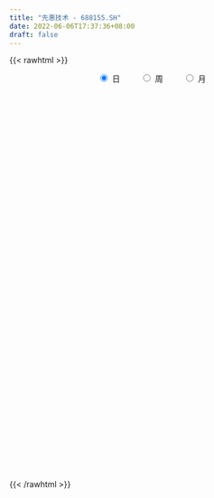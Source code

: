 ```yaml
---
title: "先惠技术 - 688155.SH"
date: 2022-06-06T17:37:36+08:00
draft: false
---
```

{{< rawhtml >}}
    <div style="text-align: center">
        <label style="padding: 1rem;"><input style="margin-right: .5rem" type="radio" name="period" value="D" checked onclick="period_change(this)">日</label>
        <label style="padding: 1rem;"><input style="margin-right: .5rem" type="radio" name="period" value="W" onclick="period_change(this)">周</label>
        <label style="padding: 1rem;"><input style="margin-right: .5rem" type="radio" name="period" value="M" onclick="period_change(this)">月</label>
    </div>
    <div id="chart" style="height: 700px;"></div> 
    <script type="text/javascript">
        const D_v = [124206.69,80470.45,47989.0,33431.68,29339.21,31344.39,31198.3,23331.04,20474.09,21447.74,14818.42,21838.82,15804.06,25136.67,16744.96,14739.3,13012.27,12464.93,10681.92,10879.18,9534.05,12969.58,9588.92,13209.61,12218.04,10835.03,6737.52,72419.95,54273.79,25801.16,23748.02,21853.81,36694.26,38160.74,15353.39,15699.0,7691.98,12760.1,17895.94,15075.28,20309.35,16086.75,20210.23,26529.4,21009.09,29230.0,27811.55,30958.01,27807.19,20720.53,19434.28,24914.01,12880.0,17404.65,13927.17,11067.5,20579.91,11167.14,16702.9,25707.51,11964.03,10477.43,10845.42,13886.72,14020.34,8041.68,13333.7,10389.93,7712.14,10924.56,7636.43,6589.7,7325.14,6337.02,5592.85,10237.66,16707.06,9611.57,6660.68,8879.21,5491.46,4825.78,9155.24,12884.97,8279.24,6339.37,7355.18,6409.91,11453.84,6445.24,8407.7,6456.06,8027.12,9552.81,9298.86,6912.11,9548.4,18255.29,14350.58,8749.78,9623.94,9401.9,7475.98,6436.6,8502.28,16022.11,11161.62,7853.14,20428.11,19859.7,10092.18,17937.51,35203.03,26256.8,16946.37,18508.34,12938.38,13380.64,10996.77,13228.29,10614.85,7957.47,6365.3,8234.85,6301.96,13811.87,20481.52,10388.23,9065.04,9727.04,18466.6,12675.97,11283.55,10130.84,9381.62,9634.31,6536.84,10054.76,12178.4,8698.72,7579.93,5975.23,4861.96,3663.88,4342.04,5623.03,6814.23,4067.61,7773.82,6628.94,6954.76,4461.62,6862.22,4674.03,6214.99,3812.98,3153.48,3577.92,4005.46,3022.15,6609.51,7179.42,3062.48,4440.7,4305.0,4040.87,4906.55,5048.8,2480.54,1926.87,1907.46,4823.86,4284.05,3725.88,2298.06,6901.63,4454.33,8037.8,4453.78,5995.57,3706.44,2520.52,3616.34,3611.1,5246.04,6570.18,2926.33,7760.5,5717.85,3847.27,2126.21,2054.18,7288.58,11363.85,9695.4,4506.9,4709.08,6056.62,5659.13,4665.78,5665.77,3987.68,12136.14,17296.66,11237.65,5094.23,11680.13,13276.72,7946.95,8434.41,6385.39,9511.45,11996.89,8845.3,11085.63,10118.0,9126.89,7612.66,15240.32,10911.18,8642.14,10985.53,19398.03,17449.42,11855.67,10349.42,10353.76,12086.38,10667.17,9169.47,9310.74,12101.41,11218.18,13917.71,7261.51,15051.21,10962.0,9282.21,12333.27,7687.27,12157.96,21697.64,16097.85,14000.02,11284.44,14969.41,19761.05,15301.92,9600.64,10856.51,6734.98,7021.44,8783.81,8020.11,6934.6,8511.24,19060.02,12482.91,14760.95,9040.46,8669.39,10052.11,5406.24,6105.29,13251.0,7401.05,10260.83,8947.56,16529.18,14530.81,14837.64,8851.35,5008.37,4601.19,3952.34,6551.78,12236.39,7263.65,4580.1,5098.33,6640.93,4964.99,3256.96,4997.63,6519.77,5936.08,6695.33,6178.85,4913.51,12327.38,7165.45,7382.86,5710.69,5489.45,6784.37,28933.02,22761.37,8718.14,9159.47,8587.05,8398.81,6266.93,7798.78,13011.77,8149.07,11396.23,8984.01,13846.96,7672.49,11774.39,12884.1,15289.08,7310.7,7323.79,7064.55,7279.95,21316.55,17331.89,7588.46,12874.97,11661.29,16073.98,7173.55,6386.0,11985.83,8266.0,7594.82,6036.68,7504.27,7997.82,6063.03,5211.32,3954.62,3735.21,6950.77,6619.27,6927.17,5846.05,4745.87,3446.67,7338.48,9943.84,5213.11,4575.64,5530.23,3547.07,3824.59,4207.77,7740.17,6019.18,7626.16,9170.28,5904.02,3341.55,7313.99,7398.15,5856.41,6488.33,5331.63,8983.27,5025.14,4089.9,12777.42,10303.7,8628.89,9044.52,7351.6,4891.03,4886.53,7058.81,3928.0,7501.92,6376.48,4875.95,7149.25,10032.22,5505.84,6691.96,3539.25,3481.48,4619.25,3801.74,4314.47,5203.73,2230.36,3256.59,3772.19,5264.33,2279.85,4989.57,2166.13,3634.9,2132.58,2952.37,9995.96,13507.18,5518.67,4509.02,5497.83,5511.72,3365.96,4523.31,4271.46,4746.59,4850.84,3377.54,5857.47,4209.42,2827.5,1576.27,3514.11,4249.1,7661.62,5076.97,7298.26,3957.31,3803.24,4430.8,3015.73,2283.0,2842.23,3666.3,3003.83,1805.89,1822.58,2154.84,3918.18,4157.97,5596.08,10543.39,7853.48,4166.28,2862.33,4518.57,2883.81,3764.58,3587.04,5227.88,5906.51]
const D_histogram = [0.0,-0.8487749288,-1.4332592755,-1.7869144272,-1.8654265326,-1.9041539254,-2.0117686573,-2.0917072885,-1.9264465498,-1.881720794,-1.654690974,-1.3304608743,-1.0033059986,-0.6693977159,-0.4480667685,-0.15471602,0.0238839459,0.0937018072,0.1801701725,0.1291797253,0.0505708784,-0.16132031,-0.2755199343,-0.094682997,0.0646165908,0.2580785074,0.4162741854,1.2380983754,1.4727038441,1.532280759,1.4008710025,1.335968867,1.3616111784,0.9213579651,0.4819325505,0.2289743645,0.074358177,0.1437553541,0.3751212715,0.5667489923,0.7980754239,0.9197233646,1.0503075765,1.2761709453,1.4780815843,1.547002988,1.7424104657,1.8120672606,2.1633522918,2.2523577948,2.2782149112,1.9611917201,1.5454295138,1.5436248508,1.482597867,1.4232002497,1.6346425657,1.7253399605,1.5089462251,0.799738926,0.1852286044,-0.3260106571,-0.69328626,-0.8256886293,-0.681438959,-0.6244302974,-0.2605453882,-0.0712424491,-0.0764301469,-0.4060148315,-0.6769390233,-0.8589747115,-0.934867644,-1.0549094931,-0.9546096442,-1.1723914362,-1.4095261139,-1.5474207228,-1.7144662934,-1.7524634309,-1.7520908437,-1.8092106883,-1.9482164624,-2.1012923934,-1.9255415538,-1.7725129154,-1.4966711742,-1.2397789158,-0.8082082547,-0.6689255849,-0.624170034,-0.5247140054,-0.4128594428,-0.5381107461,-0.5106218156,-0.2791854419,0.2600382726,0.8356821238,1.011508418,0.9150034499,0.5186774304,0.1633452158,-0.0784768176,-0.3033058402,-0.4877759995,-0.4038717381,-0.1756551361,0.0516784276,0.7112326502,1.4434015768,1.763321516,1.6879139299,2.4854667795,3.0283756118,3.5652163338,3.098339031,2.6266694368,2.4636581928,2.4447076819,2.595074221,2.2589420346,1.6399265403,0.9067788983,0.5647635099,0.2190625605,-0.3238383204,0.1122706617,0.1248239403,-0.1775432776,-0.437679492,-0.9458058184,-1.3974183429,-1.4963794672,-1.2227557016,-1.1611199615,-1.2010299972,-1.0144924601,-0.8523943269,-0.9393598945,-0.9555629546,-0.5663690394,-0.286806857,-0.2284454721,-0.4018882711,-0.336641789,-0.1882602072,-0.4597130726,-0.6076134458,-0.8048670785,-1.1631929522,-1.4682998589,-1.4635242023,-1.5543579155,-1.5117421549,-1.6235875112,-1.5259303637,-1.4128361688,-1.2429969991,-1.1923565436,-1.119999895,-0.7742580611,-0.645580337,-0.3614761457,-0.2416355253,-0.0083981659,0.0979971242,0.3832946187,0.4904792225,0.5801213305,0.6048834928,0.5582236646,0.584757922,0.6991174277,0.7728673772,0.8404253171,1.0971181618,1.284092591,1.1944697126,0.9557929239,0.7042248485,0.3483074557,-0.0206886145,-0.0268562813,-0.1945133533,-0.4790455486,-0.5712982519,-0.6779327883,-0.8968510329,-0.7016520105,-0.4348533917,-0.2689131794,-0.1359844166,0.300808675,0.7787542239,1.2052477475,1.2201996056,1.0770248532,0.8761661727,0.6425792946,0.4669061817,0.2476088202,0.1746352469,0.5126993914,0.8820961803,0.6115801598,0.5507376794,0.7993854847,1.2762989165,1.5639650307,1.7175609501,1.6819840588,1.4811963675,1.9153578513,2.2155705057,2.409762899,2.3495239309,2.283968377,2.4883655256,2.2731330293,2.0058414151,1.9285113013,1.2238751907,1.4601703764,1.552559344,1.5431780198,1.4905961535,0.6074698716,-0.1610017769,-1.0530839694,-1.3678486124,-1.5832177877,-2.1234406097,-2.6854211238,-2.8840338711,-3.0619098368,-2.8339609092,-2.4337202863,-1.8828508267,-2.2615408352,-1.8653418243,-1.256522312,0.807532098,1.45025047,1.4886607316,1.3413688231,0.8672808993,0.6873191,-0.5104056928,-1.2297413058,-1.5423498878,-1.3797395961,-1.2450155878,-0.6150718976,-0.3687822711,0.02191591,-0.0675126816,0.2936331035,-0.0032998182,-0.9989880385,-1.759776863,-2.1858528586,-2.6626373927,-2.623219457,-2.2991011542,-2.576015373,-2.6080951781,-2.7133022894,-2.4129411803,-1.7014213334,-0.6169211609,-0.3994226827,-0.2297612602,0.0215237707,-0.0817315679,0.001720792,-0.178704929,-0.4425448397,-0.694687974,-0.4479807527,-0.0919685456,-0.2551527856,-0.3900079832,-0.2821687895,0.1693349625,0.6424314947,1.1557658907,1.6284004704,1.9060004169,1.7820839571,1.0049731562,0.9283982674,0.6380346608,0.5031318653,0.2814173444,0.5114972216,-0.7785593683,-1.8568955423,-2.5375525324,-2.6020170692,-2.3641280423,-1.9642335216,-1.560331775,-1.1038885384,-0.5899761193,-0.0107554023,0.3978179319,0.4620424687,0.9505744103,1.1980071549,1.597072402,2.0857635526,2.6359965002,2.5709192253,2.4725554476,2.4153905831,2.191363274,2.2906957201,2.4093297974,2.1103457209,2.1635469337,1.4961185848,0.5719645469,0.1862584037,-0.3367510922,-0.1671393973,-0.2164749436,-0.5741849603,-0.9468498806,-1.3563340726,-1.6258543427,-1.8421440734,-1.9380572659,-1.6925286152,-1.4506879951,-1.4936698359,-1.6705865475,-1.1882950962,-0.7174501714,-0.5244394983,-0.3121905919,-0.0625605348,-0.187902818,-0.2521775645,-0.3737877656,-0.092062189,0.1311556103,0.3790918057,0.4971953734,0.7799540978,0.8972353596,0.6301040708,0.6719425009,0.5993021761,0.6015787008,0.8726830199,1.0561282191,0.9320141573,0.3942335712,0.071829454,-0.4900459015,-0.8383176364,-0.8308752671,-0.3303022325,-0.061779214,0.2828509164,0.8351622134,0.9226393195,0.9584149665,0.7126654712,0.280021751,-0.2311293835,-0.0443020187,-0.2159216969,-0.1457858481,-0.139341324,0.2732479362,0.2263659747,-0.2112229196,-0.5135380569,-0.6955407852,-1.0137315112,-1.2444910832,-1.1642864874,-1.1013246793,-1.2637499105,-1.4335185163,-1.1458084476,-0.5851066698,-0.36062897,0.183338235,0.4531744543,0.7089584146,0.609058362,0.2722022736,-0.5222433809,-1.4094129949,-1.6055393604,-1.8874700812,-2.0668921321,-2.1488019698,-2.2586808403,-2.1530966661,-2.2583455451,-2.0874919052,-1.8077697732,-1.433339958,-0.828286628,-0.3108150037,0.135554623,0.3975023571,0.4628499301,0.1688336548,-0.452821407,-0.9539289554,-0.9189909909,-0.8330719806,-0.5397530333,-0.0929334595,0.1358775801,0.3414615462,0.6664361952,1.1319272764,1.5474668971,1.7366326607,1.7840770433,1.7935757219,1.6904655938,1.76083386,1.917554843,2.0417854776,1.6150099906,1.219582977,1.0889447237,1.0239763146,0.9935822742,1.0122672813,1.1273505005,1.4238017967,1.7870657188]
const D_fast = [0.0,-1.060968661,-2.0037678266,-2.8041515851,-3.3490203236,-3.8637861978,-4.474343094,-5.0772085473,-5.3935594461,-5.8192638887,-6.0059068123,-6.0142919312,-5.9379635551,-5.7714047013,-5.6620904461,-5.4074187026,-5.2228477503,-5.1296044372,-4.9980935288,-5.0167890446,-5.082755172,-5.3349764378,-5.5180560457,-5.3608898576,-5.1854361222,-4.9274545787,-4.6651903544,-3.5338415705,-2.9310601408,-2.4884130361,-2.269605042,-2.0005149607,-1.6344698547,-1.8443835767,-2.1633258538,-2.3590404486,-2.4950670918,-2.3897310762,-2.0645848409,-1.7312698721,-1.3004245845,-0.9488458027,-0.5556846967,-0.0107785915,0.5606524436,1.0163245942,1.6473346884,2.1700082984,3.0621314026,3.7142263543,4.3096371985,4.4829119374,4.4535071096,4.8376086592,5.1472311421,5.4436335873,6.0637365447,6.5857689296,6.7466117506,6.2373391829,5.6691360124,5.0763940867,4.5357969188,4.1969723922,4.1708623227,4.0717634099,4.3705119721,4.542004299,4.5177090644,4.086620672,3.6464617244,3.2496823583,2.9400725147,2.5563032924,2.4179507302,1.9070710792,1.317554873,0.7928050833,0.1971429395,-0.2789700557,-0.7166201796,-1.2260426962,-1.8521025859,-2.5305016153,-2.8361361641,-3.1262357546,-3.2245618069,-3.2776142775,-3.04809568,-3.0760444064,-3.1873313641,-3.2190538368,-3.2104141349,-3.4701931247,-3.5703596481,-3.4087196348,-2.8044863522,-2.0199219701,-1.5912185714,-1.458972677,-1.7256293389,-2.0401252496,-2.3015664873,-2.6022219701,-2.9086361292,-2.9256998023,-2.7413969843,-2.5011438137,-1.6637814286,-0.5707621078,0.1899882103,0.5365591068,1.9554786512,3.2554813865,4.6836261919,4.9913336469,5.1763314119,5.629234716,6.2214611256,7.02059622,7.2491995422,7.040165683,6.5337127656,6.3328882547,6.0419529455,5.4180924844,5.882269132,5.9260283956,5.5792753584,5.209719271,4.46514149,3.6641743797,3.1911183886,3.1590532288,2.9304089785,2.5902414436,2.5231558656,2.4721554171,2.1503498758,1.8952560771,2.1428577325,2.3507182005,2.3519682174,2.0780533507,2.0591393855,2.1604559156,1.774074782,1.4742710473,1.0758006449,0.4266765332,-0.2455053382,-0.6066107322,-1.0860339243,-1.4213537024,-1.9390959365,-2.2229213799,-2.4630362272,-2.6039463073,-2.8513949877,-3.0590383128,-2.9068609942,-2.9395783544,-2.7458431995,-2.6864114604,-2.4552736425,-2.3243790713,-1.9432579222,-1.7134535127,-1.4787810721,-1.3027980367,-1.2099019486,-1.0371782107,-0.7480393481,-0.4810725544,-0.2034082852,0.3275640999,0.8355616769,1.0445562266,1.044827669,0.9693158056,0.7004752768,0.326307053,0.3134253158,0.0971399056,-0.3071536769,-0.5422309432,-0.8183486766,-1.2614796795,-1.2416936597,-1.0836083889,-0.9848964714,-0.8859638127,-0.3739685523,0.2986655525,1.026471013,1.3464727725,1.4725542334,1.4907370961,1.4177950416,1.3588484741,1.2014533176,1.1721385561,1.6383775485,2.2282983825,2.1106774019,2.1875193413,2.6360135178,3.4320016787,4.1106590506,4.6936452075,5.0785643309,5.2480757316,6.1610766781,7.015181959,7.811815077,8.3389570916,8.8443936319,9.670882162,10.0239329231,10.2581016626,10.6628993741,10.2642320612,10.865569841,11.3460986446,11.7225118253,12.0425789974,11.3113201835,10.5025980907,9.3472449059,8.6905181098,8.0793444876,7.0082615131,5.7749257181,4.8553045031,3.9119510781,3.4314097785,3.2232203297,3.3033770826,2.3593018653,2.2891654202,2.5838543545,4.8497917889,5.8550727785,6.2656482229,6.4536985202,6.1964308212,6.188298797,4.8629725809,3.8362016415,3.1380055876,2.9556809802,2.7791510915,3.2553268073,3.4094208661,3.8055980247,3.6992912627,4.1338453236,3.8360874474,2.5906522174,1.3899191772,0.417379967,-0.7250639152,-1.3414508439,-1.5921078297,-2.5130258917,-3.1971294913,-3.980662175,-4.283536361,-3.9973718473,-3.0671019652,-2.9494591576,-2.8372380501,-2.5805720765,-2.7042603071,-2.6203777493,-2.8454797025,-3.2199558231,-3.645770951,-3.5110589178,-3.1780388471,-3.4050112836,-3.637368477,-3.6000714806,-3.1062339879,-2.4725295821,-1.6702537134,-0.7905190161,-0.0364189654,0.2851855641,-0.2406819478,-0.0851572697,-0.2160122111,-0.2251320403,-0.3764922251,-0.0185380425,-1.5032344745,-3.045794534,-4.3608396572,-5.0758084613,-5.428951445,-5.5201153047,-5.5062965018,-5.3258253998,-4.9594070105,-4.3828751441,-3.8748473269,-3.695112173,-2.9689366288,-2.4220020955,-1.6236687478,-0.6135367091,0.5956953636,1.1733478949,1.6931229791,2.2398057604,2.5636192699,3.235625646,3.9565921727,4.1851945263,4.7792824726,4.4858837699,3.7047208687,3.3655793265,2.7583820575,2.8862089031,2.7827546208,2.2814983641,1.6721209736,0.9235532635,0.2475694078,-0.4292563414,-1.0096838504,-1.1872873534,-1.3081187321,-1.7245180318,-2.3190813803,-2.1338637031,-1.8423813212,-1.7804805226,-1.6462792642,-1.4122893408,-1.5846073285,-1.7119264662,-1.9269836086,-1.6682735793,-1.4122668774,-1.0695577306,-0.8271553195,-0.3494080707,-0.007817969,-0.1174232401,0.0924008152,0.1695860344,0.3222572343,0.8115323084,1.2590095624,1.3678990399,0.9286768466,0.6242300929,-0.0601567379,-0.6180078819,-0.8182843294,-0.4002868529,-0.1472086379,0.2681342215,1.0292360719,1.3473730079,1.6227523965,1.555169269,1.1925309866,0.6235975062,0.7993493663,0.5737492639,0.6074386507,0.5790478438,1.059949088,1.0696586202,0.5792639959,0.1485643445,-0.2073235801,-0.7789471839,-1.3208295267,-1.5316965527,-1.7440659145,-2.2224286233,-2.7505768582,-2.7493189014,-2.3348937911,-2.2005733338,-1.61077157,-1.2276417372,-0.7946181732,-0.7422536353,-1.0110591553,-1.936065655,-3.1755885177,-3.7730997233,-4.5268979644,-5.2230430484,-5.8421533785,-6.5167024591,-6.9493924515,-7.6192277167,-7.9702470531,-8.1424673645,-8.1263725387,-7.7283908657,-7.2886229924,-6.8083647099,-6.4470413865,-6.265981331,-6.5177891926,-7.2526496062,-7.9922393934,-8.1870491766,-8.3093981614,-8.1510174725,-7.7274312635,-7.464650829,-7.1737014762,-6.6821177785,-5.9336448782,-5.1312385333,-4.5079146045,-4.0144509611,-3.556558352,-3.2370520817,-2.7264753504,-2.0903656567,-1.4556886527,-1.4787116421,-1.5692429114,-1.4276449838,-1.2366193142,-1.018617786,-0.7468659587,-0.3499451144,0.3024566311,1.1124869828]
const D_slow = [0.0,-0.2121937322,-0.5705085511,-1.0172371579,-1.483593791,-1.9596322724,-2.4625744367,-2.9855012588,-3.4671128963,-3.9375430948,-4.3512158383,-4.6838310569,-4.9346575565,-5.1020069855,-5.2140236776,-5.2527026826,-5.2467316961,-5.2233062443,-5.1782637012,-5.1459687699,-5.1333260503,-5.1736561278,-5.2425361114,-5.2662068607,-5.250052713,-5.1855330861,-5.0814645398,-4.7719399459,-4.4037639849,-4.0206937951,-3.6704760445,-3.3364838278,-2.9960810331,-2.7657415419,-2.6452584042,-2.5880148131,-2.5694252689,-2.5334864303,-2.4397061125,-2.2980188644,-2.0985000084,-1.8685691673,-1.6059922731,-1.2869495368,-0.9174291407,-0.5306783937,-0.0950757773,0.3579410378,0.8987791108,1.4618685595,2.0314222873,2.5217202173,2.9080775958,3.2939838084,3.6646332752,4.0204333376,4.429093979,4.8604289691,5.2376655254,5.4376002569,5.483907408,5.4024047438,5.2290831788,5.0226610215,4.8523012817,4.6961937073,4.6310573603,4.613246748,4.5941392113,4.4926355035,4.3234007476,4.1086570698,3.8749401588,3.6112127855,3.3725603744,3.0794625154,2.7270809869,2.3402258062,1.9116092328,1.4734933751,1.0354706642,0.5831679921,0.0961138765,-0.4292092218,-0.9105946103,-1.3537228391,-1.7278906327,-2.0378353616,-2.2398874253,-2.4071188215,-2.5631613301,-2.6943398314,-2.7975546921,-2.9320823786,-3.0597378325,-3.129534193,-3.0645246248,-2.8556040939,-2.6027269894,-2.3739761269,-2.2443067693,-2.2034704654,-2.2230896698,-2.2989161298,-2.4208601297,-2.5218280642,-2.5657418482,-2.5528222413,-2.3750140788,-2.0141636846,-1.5733333056,-1.1513548231,-0.5299881283,0.2271057747,1.1184098581,1.8929946159,2.5496619751,3.1655765233,3.7767534438,4.425521999,4.9902575076,5.4002391427,5.6269338673,5.7681247448,5.8228903849,5.7419308048,5.7699984702,5.8012044553,5.7568186359,5.6473987629,5.4109473084,5.0615927226,4.6874978558,4.3818089304,4.09152894,3.7912714407,3.5376483257,3.324549744,3.0897097704,2.8508190317,2.7092267719,2.6375250576,2.5804136896,2.4799416218,2.3957811745,2.3487161227,2.2337878546,2.0818844931,1.8806677235,1.5898694854,1.2227945207,0.8569134701,0.4683239912,0.0903884525,-0.3155084253,-0.6969910162,-1.0502000584,-1.3609493082,-1.6590384441,-1.9390384178,-2.1326029331,-2.2939980174,-2.3843670538,-2.4447759351,-2.4468754766,-2.4223761956,-2.3265525409,-2.2039327352,-2.0589024026,-1.9076815294,-1.7681256133,-1.6219361328,-1.4471567758,-1.2539399315,-1.0438336023,-0.7695540618,-0.4485309141,-0.1499134859,0.089034745,0.2650909572,0.3521678211,0.3469956675,0.3402815971,0.2916532588,0.1718918717,0.0290673087,-0.1404158884,-0.3646286466,-0.5400416492,-0.6487549972,-0.715983292,-0.7499793961,-0.6747772274,-0.4800886714,-0.1787767345,0.1262731669,0.3955293802,0.6145709234,0.775215747,0.8919422924,0.9538444975,0.9975033092,1.125678157,1.3462022021,1.4990972421,1.6367816619,1.8366280331,2.1557027622,2.5466940199,2.9760842574,3.3965802721,3.766879364,4.2457188268,4.7996114533,5.402052178,5.9894331607,6.560425255,7.1825166364,7.7507998937,8.2522602475,8.7343880728,9.0403568705,9.4053994646,9.7935393006,10.1793338056,10.5519828439,10.7038503118,10.6635998676,10.4003288753,10.0583667222,9.6625622753,9.1317021228,8.4603468419,7.7393383741,6.9738609149,6.2653706876,5.6569406161,5.1862279094,4.6208427006,4.1545072445,3.8403766665,4.042259691,4.4048223085,4.7769874914,5.1123296971,5.3291499219,5.500979697,5.3733782738,5.0659429473,4.6803554753,4.3354205763,4.0241666794,3.870398705,3.7782031372,3.7836821147,3.7668039443,3.8402122201,3.8393872656,3.589640256,3.1496960402,2.6032328256,1.9375734774,1.2817686132,0.7069933246,0.0629894813,-0.5890343132,-1.2673598856,-1.8705951806,-2.295950514,-2.4501808042,-2.5500364749,-2.6074767899,-2.6020958473,-2.6225287392,-2.6220985412,-2.6667747735,-2.7774109834,-2.9510829769,-3.0630781651,-3.0860703015,-3.1498584979,-3.2473604937,-3.3179026911,-3.2755689505,-3.1149610768,-2.8260196041,-2.4189194865,-1.9424193823,-1.496898393,-1.245655104,-1.0135555371,-0.8540468719,-0.7282639056,-0.6579095695,-0.5300352641,-0.7246751062,-1.1888989917,-1.8232871248,-2.4737913921,-3.0648234027,-3.5558817831,-3.9459647268,-4.2219368614,-4.3694308913,-4.3721197418,-4.2726652589,-4.1571546417,-3.9195110391,-3.6200092504,-3.2207411499,-2.6993002617,-2.0403011367,-1.3975713303,-0.7794324684,-0.1755848227,0.3722559958,0.9449299259,1.5472623752,2.0748488055,2.6157355389,2.9897651851,3.1327563218,3.1793209227,3.0951331497,3.0533483004,2.9992295644,2.8556833244,2.6189708542,2.2798873361,1.8734237504,1.412887732,0.9283734156,0.5052412618,0.142569263,-0.230848196,-0.6484948328,-0.9455686069,-1.1249311497,-1.2560410243,-1.3340886723,-1.349728806,-1.3967045105,-1.4597489016,-1.553195843,-1.5762113903,-1.5434224877,-1.4486495363,-1.3243506929,-1.1293621685,-0.9050533286,-0.7475273109,-0.5795416857,-0.4297161417,-0.2793214665,-0.0611507115,0.2028813433,0.4358848826,0.5344432754,0.5524006389,0.4298891636,0.2203097545,0.0125909377,-0.0699846204,-0.0854294239,-0.0147166948,0.1940738585,0.4247336884,0.66433743,0.8425037978,0.9125092356,0.8547268897,0.843651385,0.7896709608,0.7532244988,0.7183891678,0.7867011518,0.8432926455,0.7904869156,0.6621024014,0.4882172051,0.2347843273,-0.0763384435,-0.3674100654,-0.6427412352,-0.9586787128,-1.3170583419,-1.6035104538,-1.7497871213,-1.8399443638,-1.794109805,-1.6808161914,-1.5035765878,-1.3513119973,-1.2832614289,-1.4138222741,-1.7661755228,-2.1675603629,-2.6394278832,-3.1561509163,-3.6933514087,-4.2580216188,-4.7962957853,-5.3608821716,-5.8827551479,-6.3346975912,-6.6930325807,-6.9001042377,-6.9778079886,-6.9439193329,-6.8445437436,-6.7288312611,-6.6866228474,-6.7998281992,-7.038310438,-7.2680581857,-7.4763261809,-7.6112644392,-7.6344978041,-7.600528409,-7.5151630225,-7.3485539737,-7.0655721546,-6.6787054303,-6.2445472652,-5.7985280043,-5.3501340739,-4.9275176754,-4.4873092104,-4.0079204997,-3.4974741303,-3.0937216326,-2.7888258884,-2.5165897075,-2.2605956288,-2.0122000602,-1.7591332399,-1.4772956148,-1.1213451656,-0.6745787359]
const D_data = [['2020-08-11', 88.0, 82.01, 81.88, 92.0],['2020-08-12', 77.0, 68.71, 68.48, 77.0],['2020-08-13', 69.0, 67.16, 66.06, 71.36],['2020-08-14', 67.0, 66.1, 65.66, 67.88],['2020-08-17', 66.3, 66.73, 66.23, 67.8],['2020-08-18', 66.66, 65.15, 64.5, 66.8],['2020-08-19', 65.01, 62.0, 62.0, 65.67],['2020-08-20', 61.2, 59.8, 59.65, 61.87],['2020-08-21', 60.3, 61.03, 59.88, 62.0],['2020-08-24', 60.42, 58.03, 57.1, 60.5],['2020-08-25', 58.5, 59.04, 57.86, 59.87],['2020-08-26', 59.2, 59.91, 59.05, 61.38],['2020-08-27', 59.91, 60.09, 58.0, 60.54],['2020-08-28', 61.0, 60.58, 60.2, 63.64],['2020-08-31', 60.57, 59.49, 58.8, 61.25],['2020-09-01', 59.19, 60.8, 59.19, 61.88],['2020-09-02', 60.9, 59.84, 59.4, 61.5],['2020-09-03', 59.9, 58.45, 58.32, 59.98],['2020-09-04', 57.02, 58.45, 56.88, 58.58],['2020-09-07', 58.29, 56.21, 56.14, 59.06],['2020-09-08', 56.16, 54.85, 54.77, 56.59],['2020-09-09', 54.39, 51.61, 51.61, 54.54],['2020-09-10', 52.31, 51.03, 50.8, 52.77],['2020-09-11', 51.1, 54.01, 50.56, 54.17],['2020-09-14', 54.93, 53.9, 53.26, 55.0],['2020-09-15', 54.2, 54.67, 53.15, 55.22],['2020-09-16', 54.67, 54.72, 53.88, 54.81],['2020-09-17', 54.82, 65.66, 54.42, 65.66],['2020-09-18', 64.01, 61.6, 60.37, 65.41],['2020-09-21', 60.48, 60.81, 59.66, 62.3],['2020-09-22', 61.06, 58.85, 57.86, 61.16],['2020-09-23', 58.71, 59.75, 58.09, 60.35],['2020-09-24', 59.0, 61.41, 57.7, 62.88],['2020-09-25', 61.46, 54.95, 54.5, 62.8],['2020-09-28', 54.61, 52.75, 52.53, 55.32],['2020-09-29', 53.15, 53.12, 52.93, 55.31],['2020-09-30', 53.4, 53.0, 52.8, 54.05],['2020-10-09', 55.0, 55.3, 53.71, 55.88],['2020-10-12', 56.26, 58.0, 55.98, 58.75],['2020-10-13', 58.59, 58.69, 57.51, 59.49],['2020-10-14', 58.29, 60.57, 58.03, 61.81],['2020-10-15', 60.88, 60.56, 59.6, 62.5],['2020-10-16', 60.0, 61.9, 59.8, 63.11],['2020-10-19', 63.18, 64.79, 62.31, 65.88],['2020-10-20', 64.76, 66.6, 63.63, 66.94],['2020-10-21', 67.0, 66.78, 66.5, 73.0],['2020-10-22', 66.38, 70.36, 66.38, 71.6],['2020-10-23', 70.4, 70.95, 68.3, 75.16],['2020-10-26', 70.02, 77.31, 68.16, 77.31],['2020-10-27', 76.5, 77.16, 75.31, 78.57],['2020-10-28', 76.58, 78.75, 75.01, 78.75],['2020-10-29', 74.2, 75.69, 73.02, 78.78],['2020-10-30', 75.0, 74.26, 74.1, 77.49],['2020-11-02', 72.66, 80.0, 72.66, 81.78],['2020-11-03', 79.74, 80.8, 77.08, 82.78],['2020-11-04', 80.7, 82.21, 78.38, 83.39],['2020-11-05', 82.8, 87.85, 82.8, 90.99],['2020-11-06', 90.0, 89.17, 88.03, 92.55],['2020-11-09', 92.0, 87.0, 84.85, 92.0],['2020-11-10', 85.26, 80.0, 79.56, 88.4],['2020-11-11', 80.94, 78.77, 77.2, 81.78],['2020-11-12', 79.88, 77.73, 77.12, 82.38],['2020-11-13', 76.05, 77.5, 75.72, 79.23],['2020-11-16', 78.4, 79.21, 74.0, 81.5],['2020-11-17', 79.21, 82.81, 79.21, 86.0],['2020-11-18', 82.7, 82.42, 80.19, 85.02],['2020-11-19', 82.42, 87.72, 80.83, 87.9],['2020-11-20', 88.0, 87.56, 84.9, 88.0],['2020-11-23', 86.42, 86.22, 83.99, 87.31],['2020-11-24', 87.8, 81.7, 80.05, 88.96],['2020-11-25', 80.88, 81.0, 79.11, 84.19],['2020-11-26', 81.0, 80.87, 78.8, 82.27],['2020-11-27', 80.85, 81.35, 79.78, 83.36],['2020-11-30', 80.0, 80.0, 77.5, 81.99],['2020-12-01', 80.0, 82.4, 78.92, 82.4],['2020-12-02', 82.32, 77.7, 77.0, 83.37],['2020-12-03', 76.77, 75.6, 70.99, 78.13],['2020-12-04', 74.0, 75.0, 73.18, 77.52],['2020-12-07', 75.88, 72.8, 72.51, 75.88],['2020-12-08', 72.46, 72.71, 72.0, 75.0],['2020-12-09', 72.87, 71.86, 71.4, 74.48],['2020-12-10', 71.86, 69.67, 69.48, 72.03],['2020-12-11', 69.5, 66.65, 65.0, 69.97],['2020-12-14', 66.7, 64.03, 63.54, 68.83],['2020-12-15', 64.23, 66.5, 62.6, 67.0],['2020-12-16', 66.48, 65.46, 63.68, 66.99],['2020-12-17', 66.88, 66.63, 63.5, 67.28],['2020-12-18', 66.01, 66.47, 64.5, 68.06],['2020-12-21', 65.2, 69.4, 65.01, 69.52],['2020-12-22', 68.01, 66.36, 66.11, 69.46],['2020-12-23', 66.8, 64.8, 63.5, 67.97],['2020-12-24', 64.72, 65.04, 62.02, 65.85],['2020-12-25', 64.57, 65.0, 59.26, 66.0],['2020-12-28', 65.2, 61.2, 60.55, 65.2],['2020-12-29', 61.2, 62.0, 59.4, 63.71],['2020-12-30', 61.9, 64.5, 61.31, 65.35],['2020-12-31', 64.6, 70.0, 63.13, 70.58],['2021-01-04', 75.0, 73.5, 71.82, 78.0],['2021-01-05', 74.0, 70.88, 69.1, 74.01],['2021-01-06', 70.08, 68.1, 67.7, 70.8],['2021-01-07', 67.0, 63.25, 62.98, 67.9],['2021-01-08', 63.99, 61.68, 60.1, 63.99],['2021-01-11', 62.91, 61.2, 58.6, 62.91],['2021-01-12', 59.81, 59.67, 58.04, 60.97],['2021-01-13', 59.68, 58.41, 56.54, 60.46],['2021-01-14', 63.2, 60.79, 59.56, 63.2],['2021-01-15', 60.7, 62.85, 58.64, 65.6],['2021-01-18', 62.81, 63.66, 62.32, 64.68],['2021-01-19', 63.67, 71.44, 63.67, 72.0],['2021-01-20', 71.49, 76.68, 70.87, 78.09],['2021-01-21', 76.5, 75.4, 72.8, 76.95],['2021-01-22', 75.0, 72.3, 68.5, 75.0],['2021-01-25', 75.0, 86.76, 75.0, 86.76],['2021-01-26', 88.88, 89.4, 87.89, 96.66],['2021-01-27', 92.26, 95.0, 89.0, 97.8],['2021-01-28', 97.34, 85.5, 83.5, 99.0],['2021-01-29', 88.0, 85.51, 82.6, 89.62],['2021-02-01', 87.04, 90.11, 87.04, 92.99],['2021-02-02', 89.29, 93.89, 88.45, 95.95],['2021-02-03', 97.41, 98.98, 97.0, 104.47],['2021-02-04', 100.04, 95.0, 93.15, 100.2],['2021-02-05', 93.1, 91.17, 91.17, 99.66],['2021-02-08', 91.8, 87.88, 87.25, 94.19],['2021-02-09', 89.5, 91.27, 83.25, 92.99],['2021-02-10', 89.8, 90.5, 88.59, 93.99],['2021-02-18', 89.9, 86.4, 84.98, 94.24],['2021-02-19', 86.0, 99.12, 83.0, 101.58],['2021-02-22', 97.33, 95.95, 94.5, 101.57],['2021-02-23', 94.02, 92.02, 90.55, 97.88],['2021-02-24', 90.18, 91.59, 88.04, 94.0],['2021-02-25', 91.56, 86.63, 78.83, 93.84],['2021-02-26', 84.43, 84.54, 80.0, 87.0],['2021-03-01', 82.18, 87.0, 82.18, 91.77],['2021-03-02', 89.11, 91.7, 85.3, 92.75],['2021-03-03', 91.3, 89.6, 86.53, 91.3],['2021-03-04', 88.66, 88.0, 84.0, 89.53],['2021-03-05', 89.68, 90.87, 87.82, 94.51],['2021-03-08', 92.09, 91.25, 89.2, 97.5],['2021-03-09', 90.25, 88.07, 85.3, 93.7],['2021-03-10', 88.02, 88.34, 82.8, 90.94],['2021-03-11', 88.77, 94.22, 87.06, 95.41],['2021-03-12', 93.17, 94.7, 92.91, 97.02],['2021-03-15', 96.5, 93.01, 91.18, 96.5],['2021-03-16', 91.52, 89.9, 89.52, 94.68],['2021-03-17', 88.11, 92.65, 87.68, 94.78],['2021-03-18', 92.01, 94.4, 89.09, 94.49],['2021-03-19', 91.08, 88.87, 87.78, 93.5],['2021-03-22', 87.88, 89.16, 87.88, 93.01],['2021-03-23', 89.56, 87.32, 86.13, 93.17],['2021-03-24', 90.32, 83.25, 83.01, 90.32],['2021-03-25', 82.99, 81.26, 80.51, 84.39],['2021-03-26', 80.08, 83.3, 80.08, 84.34],['2021-03-29', 83.3, 80.75, 78.7, 86.8],['2021-03-30', 81.97, 81.1, 79.32, 83.34],['2021-03-31', 80.99, 77.7, 77.5, 81.73],['2021-04-01', 79.89, 78.95, 77.61, 80.33],['2021-04-02', 79.89, 78.41, 78.06, 81.0],['2021-04-06', 79.0, 78.65, 76.51, 79.3],['2021-04-07', 78.6, 76.56, 75.81, 78.6],['2021-04-08', 76.7, 75.98, 75.98, 78.95],['2021-04-09', 75.8, 79.49, 74.58, 80.88],['2021-04-12', 79.52, 77.17, 76.6, 82.38],['2021-04-13', 76.63, 79.5, 76.12, 79.96],['2021-04-14', 81.0, 77.95, 77.14, 81.0],['2021-04-15', 75.08, 79.88, 75.08, 79.88],['2021-04-16', 78.5, 78.9, 77.13, 80.5],['2021-04-19', 78.9, 82.06, 78.22, 82.8],['2021-04-20', 82.99, 80.92, 80.53, 84.6],['2021-04-21', 81.4, 81.36, 79.53, 82.56],['2021-04-22', 81.0, 81.05, 80.29, 82.44],['2021-04-23', 80.98, 80.3, 79.15, 81.2],['2021-04-26', 79.8, 81.38, 77.6, 83.52],['2021-04-27', 80.8, 83.16, 78.41, 83.18],['2021-04-28', 82.27, 83.56, 81.5, 85.46],['2021-04-29', 84.7, 84.35, 82.56, 85.0],['2021-04-30', 82.98, 88.25, 82.98, 90.0],['2021-05-06', 88.41, 89.45, 86.5, 89.99],['2021-05-07', 93.0, 87.2, 87.19, 95.95],['2021-05-10', 88.28, 85.3, 84.67, 88.5],['2021-05-11', 85.3, 84.5, 80.46, 86.65],['2021-05-12', 83.97, 82.01, 81.51, 85.09],['2021-05-13', 80.51, 80.06, 79.52, 83.0],['2021-05-14', 80.06, 83.62, 79.16, 84.33],['2021-05-17', 80.0, 81.08, 80.0, 84.54],['2021-05-18', 81.78, 78.15, 77.91, 81.78],['2021-05-19', 78.06, 79.13, 75.63, 80.5],['2021-05-20', 78.81, 77.9, 77.38, 79.8],['2021-05-21', 77.9, 74.94, 74.88, 78.88],['2021-05-24', 74.94, 79.36, 74.1, 80.78],['2021-05-25', 78.01, 80.97, 78.01, 81.89],['2021-05-26', 82.0, 80.5, 79.72, 82.65],['2021-05-27', 80.33, 80.63, 79.75, 81.78],['2021-05-28', 81.01, 85.95, 81.0, 89.51],['2021-05-31', 86.02, 89.3, 84.15, 93.1],['2021-06-01', 89.98, 91.86, 87.21, 94.49],['2021-06-02', 91.8, 88.87, 88.6, 91.8],['2021-06-03', 89.66, 87.5, 87.21, 91.16],['2021-06-04', 87.86, 86.7, 85.31, 89.83],['2021-06-07', 86.18, 85.82, 84.91, 89.63],['2021-06-08', 85.22, 86.0, 84.61, 88.44],['2021-06-09', 86.88, 84.8, 84.31, 88.8],['2021-06-10', 84.31, 86.15, 84.02, 87.2],['2021-06-11', 85.8, 92.45, 85.64, 94.0],['2021-06-15', 94.0, 95.5, 91.0, 97.0],['2021-06-16', 95.98, 88.55, 86.7, 96.0],['2021-06-17', 87.58, 90.97, 86.11, 91.68],['2021-06-18', 90.8, 96.15, 89.49, 97.5],['2021-06-21', 96.8, 102.1, 93.5, 102.68],['2021-06-22', 102.5, 103.28, 98.17, 103.56],['2021-06-23', 102.5, 104.51, 100.23, 105.87],['2021-06-24', 103.92, 104.28, 101.0, 106.2],['2021-06-25', 104.39, 103.35, 100.03, 105.75],['2021-06-28', 104.45, 113.88, 104.0, 116.9],['2021-06-29', 116.0, 116.5, 111.69, 118.0],['2021-06-30', 116.3, 119.1, 114.1, 122.0],['2021-07-01', 118.0, 119.0, 117.0, 125.3],['2021-07-02', 118.29, 121.35, 115.71, 125.5],['2021-07-05', 122.49, 128.01, 121.85, 129.84],['2021-07-06', 128.15, 125.7, 120.08, 134.44],['2021-07-07', 123.42, 126.6, 120.0, 130.99],['2021-07-08', 127.0, 130.84, 124.48, 134.73],['2021-07-09', 130.61, 123.39, 118.42, 130.61],['2021-07-12', 126.88, 136.31, 126.01, 143.0],['2021-07-13', 139.52, 137.98, 136.63, 148.44],['2021-07-14', 140.0, 139.6, 132.51, 144.44],['2021-07-15', 137.55, 141.59, 133.6, 146.57],['2021-07-16', 141.6, 131.0, 129.8, 145.95],['2021-07-19', 130.22, 129.66, 124.99, 133.48],['2021-07-20', 129.46, 124.62, 121.0, 129.46],['2021-07-21', 120.0, 129.07, 120.0, 131.33],['2021-07-22', 129.01, 129.1, 126.1, 135.58],['2021-07-23', 130.66, 122.83, 122.02, 139.0],['2021-07-26', 120.04, 118.89, 114.34, 127.03],['2021-07-27', 119.87, 120.3, 119.56, 128.0],['2021-07-28', 120.26, 118.2, 115.0, 125.52],['2021-07-29', 121.0, 122.0, 112.69, 124.8],['2021-07-30', 122.45, 124.6, 120.51, 129.0],['2021-08-02', 125.71, 128.11, 124.6, 134.0],['2021-08-03', 127.25, 115.96, 113.62, 130.96],['2021-08-04', 115.27, 124.69, 115.0, 124.98],['2021-08-05', 125.2, 129.4, 120.32, 130.19],['2021-08-06', 133.63, 155.28, 132.03, 155.28],['2021-08-09', 151.88, 146.32, 143.11, 158.86],['2021-08-10', 145.0, 142.43, 142.43, 153.28],['2021-08-11', 147.17, 141.65, 136.76, 147.17],['2021-08-12', 141.82, 137.5, 131.7, 145.66],['2021-08-13', 149.08, 140.81, 139.8, 154.99],['2021-08-16', 135.16, 125.16, 123.33, 137.11],['2021-08-17', 126.5, 126.0, 123.5, 129.84],['2021-08-18', 125.25, 127.88, 122.33, 131.83],['2021-08-19', 125.34, 132.9, 124.71, 135.36],['2021-08-20', 130.55, 132.9, 128.9, 137.0],['2021-08-23', 134.0, 141.0, 133.14, 144.76],['2021-08-24', 141.0, 138.72, 137.03, 144.23],['2021-08-25', 139.68, 142.66, 137.2, 144.0],['2021-08-26', 140.1, 137.98, 136.82, 145.0],['2021-08-27', 143.6, 145.0, 138.26, 153.9],['2021-08-30', 145.03, 137.59, 137.11, 147.0],['2021-08-31', 138.0, 125.45, 124.75, 140.67],['2021-09-01', 127.01, 123.0, 119.05, 127.45],['2021-09-02', 123.0, 122.8, 120.32, 124.53],['2021-09-03', 122.8, 118.09, 114.97, 122.8],['2021-09-06', 116.8, 121.48, 115.77, 121.96],['2021-09-07', 122.18, 124.2, 119.24, 126.51],['2021-09-08', 124.2, 114.89, 113.01, 124.9],['2021-09-09', 112.98, 115.0, 111.11, 116.16],['2021-09-10', 115.2, 111.44, 108.3, 116.87],['2021-09-13', 112.58, 114.77, 110.47, 115.77],['2021-09-14', 117.18, 120.72, 115.8, 127.3],['2021-09-15', 122.8, 129.0, 120.0, 130.0],['2021-09-16', 126.51, 120.9, 120.1, 132.88],['2021-09-17', 123.28, 120.73, 118.0, 125.23],['2021-09-22', 120.0, 122.44, 118.35, 126.0],['2021-09-23', 117.54, 118.0, 117.08, 124.99],['2021-09-24', 117.85, 119.88, 117.16, 121.87],['2021-09-27', 123.26, 115.86, 115.0, 123.26],['2021-09-28', 111.23, 112.97, 111.23, 120.77],['2021-09-29', 111.74, 110.85, 109.75, 117.58],['2021-09-30', 114.31, 116.2, 109.95, 116.97],['2021-10-08', 117.3, 118.55, 116.65, 120.93],['2021-10-11', 118.57, 111.98, 110.33, 118.57],['2021-10-12', 111.16, 110.81, 108.55, 115.2],['2021-10-13', 112.33, 113.04, 109.03, 113.6],['2021-10-14', 114.2, 118.35, 113.04, 120.66],['2021-10-15', 120.5, 121.0, 115.16, 122.95],['2021-10-18', 121.17, 124.48, 119.23, 125.55],['2021-10-19', 124.99, 127.39, 123.98, 130.99],['2021-10-20', 128.13, 128.09, 125.0, 130.5],['2021-10-21', 127.26, 124.71, 123.0, 127.49],['2021-10-22', 124.77, 115.0, 113.51, 124.9],['2021-10-25', 113.9, 122.08, 113.72, 123.75],['2021-10-26', 129.16, 118.9, 117.76, 129.16],['2021-10-27', 118.58, 120.04, 117.3, 122.33],['2021-10-28', 119.28, 118.2, 115.01, 120.5],['2021-10-29', 117.5, 124.12, 116.02, 124.5],['2021-11-01', 114.0, 101.99, 99.33, 114.0],['2021-11-02', 100.0, 97.02, 95.66, 103.53],['2021-11-03', 97.01, 95.25, 93.21, 97.5],['2021-11-04', 95.25, 98.58, 95.25, 99.86],['2021-11-05', 98.58, 100.45, 97.75, 102.8],['2021-11-08', 100.57, 102.0, 99.0, 104.14],['2021-11-09', 102.8, 102.28, 100.77, 104.38],['2021-11-10', 100.77, 103.62, 100.15, 104.97],['2021-11-11', 103.84, 105.68, 103.84, 110.45],['2021-11-12', 105.81, 108.6, 104.06, 109.13],['2021-11-15', 108.6, 108.68, 103.72, 110.28],['2021-11-16', 107.66, 105.39, 104.32, 108.3],['2021-11-17', 105.98, 112.2, 105.38, 114.26],['2021-11-18', 115.09, 111.5, 109.2, 115.09],['2021-11-19', 110.43, 115.79, 109.0, 117.98],['2021-11-22', 115.5, 120.38, 115.1, 121.17],['2021-11-23', 117.01, 125.53, 117.01, 125.93],['2021-11-24', 125.36, 120.98, 120.49, 125.53],['2021-11-25', 120.5, 121.99, 118.2, 123.48],['2021-11-26', 121.98, 123.98, 120.66, 125.35],['2021-11-29', 122.0, 122.99, 119.19, 125.09],['2021-11-30', 125.39, 128.6, 123.01, 132.0],['2021-12-01', 130.0, 131.5, 127.4, 133.62],['2021-12-02', 129.06, 127.85, 125.0, 130.98],['2021-12-03', 126.89, 133.65, 126.89, 136.5],['2021-12-06', 136.39, 124.82, 124.05, 136.39],['2021-12-07', 125.01, 118.55, 116.32, 127.05],['2021-12-08', 120.0, 122.5, 118.04, 123.68],['2021-12-09', 122.5, 118.7, 118.0, 122.83],['2021-12-10', 117.98, 126.66, 117.51, 128.29],['2021-12-13', 132.4, 124.52, 123.98, 132.4],['2021-12-14', 128.36, 119.65, 118.95, 128.36],['2021-12-15', 119.65, 117.26, 117.2, 120.89],['2021-12-16', 118.0, 114.1, 112.55, 118.43],['2021-12-17', 114.43, 113.11, 112.52, 118.0],['2021-12-20', 113.1, 111.3, 110.17, 115.65],['2021-12-21', 111.61, 110.61, 109.08, 115.0],['2021-12-22', 110.8, 113.94, 110.8, 114.44],['2021-12-23', 115.5, 114.0, 111.12, 115.5],['2021-12-24', 115.39, 109.78, 108.0, 116.77],['2021-12-27', 108.0, 106.17, 105.0, 109.88],['2021-12-28', 106.69, 114.0, 106.69, 114.07],['2021-12-29', 110.6, 115.53, 110.6, 116.58],['2021-12-30', 114.66, 113.18, 112.41, 116.56],['2021-12-31', 114.0, 114.0, 113.19, 116.0],['2022-01-04', 115.31, 115.38, 108.57, 117.0],['2022-01-05', 115.26, 110.72, 110.35, 117.76],['2022-01-06', 111.06, 110.59, 107.08, 113.28],['2022-01-07', 111.0, 108.9, 107.8, 112.77],['2022-01-10', 108.78, 113.98, 106.38, 114.41],['2022-01-11', 113.88, 114.41, 112.11, 116.26],['2022-01-12', 113.83, 115.99, 113.04, 116.66],['2022-01-13', 115.01, 115.51, 114.69, 118.8],['2022-01-14', 115.01, 119.0, 111.18, 121.46],['2022-01-17', 118.99, 118.54, 117.5, 120.69],['2022-01-18', 118.03, 113.81, 113.01, 119.33],['2022-01-19', 117.47, 117.5, 113.81, 122.0],['2022-01-20', 117.09, 116.42, 114.09, 118.38],['2022-01-21', 117.49, 117.6, 114.28, 119.49],['2022-01-24', 118.67, 122.28, 115.68, 123.44],['2022-01-25', 124.0, 123.2, 119.99, 124.36],['2022-01-26', 123.0, 120.35, 117.45, 124.0],['2022-01-27', 119.28, 113.97, 112.74, 124.21],['2022-01-28', 113.14, 114.6, 112.23, 117.48],['2022-02-07', 116.56, 109.1, 108.0, 117.73],['2022-02-08', 110.25, 108.82, 106.01, 110.4],['2022-02-09', 108.82, 111.7, 107.99, 112.31],['2022-02-10', 111.83, 118.79, 111.83, 123.98],['2022-02-11', 118.79, 117.8, 114.23, 122.5],['2022-02-14', 117.09, 120.5, 115.0, 122.99],['2022-02-15', 120.47, 126.0, 119.51, 126.69],['2022-02-16', 124.11, 122.66, 121.3, 126.88],['2022-02-17', 119.91, 123.18, 119.0, 125.7],['2022-02-18', 123.13, 119.86, 117.61, 123.13],['2022-02-21', 121.31, 116.2, 115.02, 121.31],['2022-02-22', 115.15, 112.8, 112.0, 115.99],['2022-02-23', 113.16, 120.68, 112.86, 121.5],['2022-02-24', 119.18, 116.24, 114.56, 121.86],['2022-02-25', 118.4, 118.96, 117.83, 121.21],['2022-02-28', 117.72, 118.36, 115.3, 118.74],['2022-03-01', 118.37, 124.75, 115.38, 124.94],['2022-03-02', 123.0, 120.3, 118.77, 123.47],['2022-03-03', 121.0, 114.21, 113.7, 121.47],['2022-03-04', 113.99, 113.71, 111.88, 115.88],['2022-03-07', 112.88, 113.5, 111.44, 114.93],['2022-03-08', 112.18, 109.8, 109.07, 115.28],['2022-03-09', 110.9, 108.51, 103.07, 112.0],['2022-03-10', 111.99, 111.0, 110.01, 114.38],['2022-03-11', 110.0, 110.19, 104.0, 110.99],['2022-03-14', 108.98, 106.03, 106.03, 108.98],['2022-03-15', 106.0, 103.79, 102.0, 108.0],['2022-03-16', 105.99, 108.6, 102.03, 108.88],['2022-03-17', 109.99, 113.39, 109.26, 116.45],['2022-03-18', 114.28, 110.67, 110.29, 114.28],['2022-03-21', 111.3, 116.43, 111.3, 118.01],['2022-03-22', 115.95, 115.21, 115.05, 117.79],['2022-03-23', 116.8, 116.7, 114.0, 117.0],['2022-03-24', 114.28, 112.99, 112.33, 115.4],['2022-03-25', 113.98, 109.0, 108.31, 114.5],['2022-03-28', 108.38, 99.9, 99.11, 108.53],['2022-03-29', 99.95, 93.17, 91.0, 100.0],['2022-03-30', 93.0, 97.4, 93.0, 98.06],['2022-03-31', 98.0, 93.28, 92.01, 98.0],['2022-04-01', 94.31, 91.31, 89.75, 94.31],['2022-04-06', 91.31, 89.64, 87.0, 92.95],['2022-04-07', 90.98, 86.43, 86.29, 90.98],['2022-04-08', 88.0, 86.7, 85.1, 89.72],['2022-04-11', 88.0, 81.56, 81.16, 88.0],['2022-04-12', 81.57, 82.65, 80.81, 84.75],['2022-04-13', 82.65, 82.8, 78.06, 86.52],['2022-04-14', 82.8, 83.53, 80.87, 84.28],['2022-04-15', 83.53, 87.2, 81.02, 88.55],['2022-04-18', 85.98, 87.7, 84.3, 90.48],['2022-04-19', 87.78, 88.36, 86.05, 88.92],['2022-04-20', 86.1, 87.2, 86.1, 88.33],['2022-04-21', 85.89, 85.0, 83.3, 87.21],['2022-04-22', 84.11, 79.17, 79.17, 85.64],['2022-04-25', 78.03, 71.5, 68.63, 78.03],['2022-04-26', 71.5, 68.41, 67.22, 72.74],['2022-04-27', 65.07, 72.09, 63.88, 73.25],['2022-04-28', 71.74, 71.3, 70.5, 73.36],['2022-04-29', 72.33, 73.3, 68.52, 73.3],['2022-05-05', 72.0, 75.89, 71.6, 79.99],['2022-05-06', 74.26, 73.92, 72.0, 75.81],['2022-05-09', 75.47, 73.92, 73.12, 77.17],['2022-05-10', 73.21, 76.2, 72.0, 77.0],['2022-05-11', 78.0, 79.8, 75.8, 81.88],['2022-05-12', 79.5, 81.66, 78.75, 82.88],['2022-05-13', 83.0, 80.86, 80.13, 83.45],['2022-05-16', 80.86, 80.28, 79.3, 82.5],['2022-05-17', 79.81, 80.6, 79.41, 82.63],['2022-05-18', 80.57, 79.6, 78.55, 81.1],['2022-05-19', 77.53, 82.4, 77.5, 82.5],['2022-05-20', 82.0, 84.97, 80.22, 87.29],['2022-05-23', 90.5, 86.38, 84.0, 91.0],['2022-05-24', 87.0, 79.65, 79.01, 87.29],['2022-05-25', 79.65, 78.53, 77.52, 81.18],['2022-05-26', 79.71, 80.97, 77.0, 82.0],['2022-05-27', 81.0, 81.77, 80.13, 85.66],['2022-05-30', 82.96, 82.45, 79.01, 82.96],['2022-05-31', 81.8, 83.57, 79.56, 84.48],['2022-06-01', 83.57, 85.77, 82.08, 87.48],['2022-06-02', 84.12, 90.0, 84.12, 90.38],['2022-06-06', 89.73, 93.79, 88.9, 95.5]]
const W_v = [286097.82,135687.03,99045.71,67643.38,56181.34,156484.33,146257.99,38744.37,12760.1,89577.55,135538.05,105756.01,74146.37,75697.29,59672.37,40187.97,48486.16,35012.37,41268.67,40789.96,35312.18,60381.49,49598.59,76170.64,109852.92,56178.02,20902.11,34293.39,60322.88,46967.16,44487.04,25305.14,29886.75,24717.7,17215.04,23028.47,16270.22,22033.48,12492.13,20292.65,26114.15,21034.09,36331.85,32114.5,45308.67,45554.92,51172.71,53391.83,69406.3,53335.17,58410.61,63158.35,76112.77,49515.49,51309.78,55005.82,42424.41,63696.54,13561.9,30631.92,5098.33,26380.28,36051.15,32532.82,78159.05,43625.36,53674.08,49872.22,66391.82,53280.65,37399.59,25914.95,27585.03,27071.07,24849.83,32061.19,32388.51,41179.43,34802.57,29741.16,32918.52,21420.67,16803.32,15875.55,39028.66,13400.99,23103.9,16376.4,27797.4,7446.53,13601.25,17649.65,29944.05,15463.31,5906.51]
const W_histogram = [0.0,-0.3235555556,-0.5373730928,-0.7771891906,-1.1663765586,-0.8584001961,-1.0364068085,-1.2073815331,-1.0910090911,-0.5237308628,0.4539756797,1.270329653,2.6801458995,2.6856458056,3.191295826,2.9383362401,2.2075238734,1.0828463121,0.2891814211,-0.3383898052,-0.4152868758,-0.9921057417,-1.2441372664,-0.7481405719,0.432364332,1.497212895,2.02637092,2.7802767434,2.14862253,2.011168691,2.02654761,1.5158154081,0.7152381167,-0.183275038,-0.7146617763,-1.0930312582,-1.2261693444,-0.7778214382,-0.5610986773,-0.6610948676,-1.2783257115,-0.9279095916,-0.6420148304,-0.0909962819,0.4666926054,1.2216254955,2.7470587132,3.6506698623,4.4643099682,4.1616878081,3.8001402889,5.256919787,4.8836755395,3.790486932,3.571710067,1.4147984717,-0.5541082978,-1.2834474522,-1.8418023509,-2.4401238929,-2.6417486998,-2.5717593269,-2.8685941062,-2.4083254049,-3.5847390911,-3.6864756324,-3.1621548953,-2.2018944898,-0.9192652775,-0.5629261729,-1.2232084993,-1.8310718889,-1.8882181562,-2.1876668942,-1.6482739036,-1.3415334248,-1.2957455119,-1.0172951081,-0.6780467082,-0.5058301431,-0.7237877215,-1.0628189806,-1.2022712637,-1.3437887498,-2.4984782926,-3.3872441382,-3.7289151112,-4.2456323806,-4.6974552955,-4.6600352933,-3.903980129,-2.9088380565,-2.2758852258,-1.1685029282,-0.1024954147]
const W_fast = [0.0,-0.4044444444,-0.7526052548,-1.1867186504,-1.867500158,-1.7741238445,-2.211232159,-2.6840522669,-2.8404320977,-2.4040865851,-1.3128861227,-0.1789497362,1.9009029853,2.5778143427,3.8812883197,4.3629127937,4.1839813954,3.3300154122,2.6086458764,1.8964771989,1.7157584093,0.890913108,0.3278472667,0.6368088182,1.9254048051,3.3645565919,4.4003073469,5.8492823561,5.7547837752,6.120122109,6.6421379305,6.5103595806,5.8885918184,4.9442599042,4.2342077218,3.5825804254,3.1429000031,3.3967925498,3.4732406413,3.2079707341,2.2711584624,2.3895971843,2.5149882379,3.0432577159,3.7176197546,4.7779590185,6.9901569145,8.8064355292,10.7361531272,11.4739529191,12.0624404721,14.833449917,15.6811245543,15.5355576798,16.2097083316,14.4064963542,12.2990625103,11.2488614929,10.2300560064,9.0217034912,8.1596415094,7.5866910506,6.5727077446,6.4308950948,4.3582966358,3.3349411864,3.0687231996,3.4785099827,4.5313228756,4.746930437,3.7808459858,2.7152146239,2.1860138176,1.339648356,1.4669728707,1.4383299933,1.1601815283,1.184308155,1.3540448779,1.3998039072,1.0008993985,0.3961633942,-0.0438567048,-0.5213213783,-2.3006304943,-4.0362073744,-5.3101071252,-6.8882324898,-8.5144192285,-9.6420080497,-9.8619479176,-9.5940153592,-9.530033835,-8.7147772695,-7.6743936097]
const W_slow = [0.0,-0.0808888889,-0.2152321621,-0.4095294597,-0.7011235994,-0.9157236484,-1.1748253505,-1.4766707338,-1.7494230066,-1.8803557223,-1.7668618024,-1.4492793891,-0.7792429142,-0.1078314629,0.6899924936,1.4245765537,1.976457522,2.2471691,2.3194644553,2.234867004,2.1310452851,1.8830188497,1.5719845331,1.3849493901,1.4930404731,1.8673436968,2.3739364268,3.0690056127,3.6061612452,4.108953418,4.6155903205,4.9945441725,5.1733537017,5.1275349422,4.9488694981,4.6756116836,4.3690693475,4.1746139879,4.0343393186,3.8690656017,3.5494841738,3.3175067759,3.1570030683,3.1342539978,3.2509271492,3.5563335231,4.2430982014,5.1557656669,6.271843159,7.312265111,8.2623001832,9.57653013,10.7974490149,11.7450707478,12.6379982646,12.9916978825,12.8531708081,12.532308945,12.0718583573,11.4618273841,10.8013902091,10.1584503774,9.4413018509,8.8392204997,7.9430357269,7.0214168188,6.230878095,5.6804044725,5.4505881531,5.3098566099,5.0040544851,4.5462865128,4.0742319738,3.5273152502,3.1152467743,2.7798634181,2.4559270402,2.2016032631,2.0320915861,1.9056340503,1.7246871199,1.4589823748,1.1584145589,0.8224673714,0.1978477983,-0.6489632363,-1.5811920141,-2.6426001092,-3.8169639331,-4.9819727564,-5.9579677887,-6.6851773028,-7.2541486092,-7.5462743413,-7.571898195]
const W_data = [['2020-08-14', 88.0, 66.1, 65.66, 92.0],['2020-08-21', 66.3, 61.03, 59.65, 67.8],['2020-08-28', 60.42, 60.58, 57.1, 63.64],['2020-09-04', 60.57, 58.45, 56.88, 61.88],['2020-09-11', 58.29, 54.01, 50.56, 59.06],['2020-09-18', 54.93, 61.6, 53.15, 65.66],['2020-09-25', 60.48, 54.95, 54.5, 62.88],['2020-09-30', 54.61, 53.0, 52.53, 55.32],['2020-10-09', 55.0, 55.3, 53.71, 55.88],['2020-10-16', 56.26, 61.9, 55.98, 63.11],['2020-10-23', 63.18, 70.95, 62.31, 75.16],['2020-10-30', 70.02, 74.26, 68.16, 78.78],['2020-11-06', 72.66, 89.17, 72.66, 92.55],['2020-11-13', 92.0, 77.5, 75.72, 92.0],['2020-11-20', 78.4, 87.56, 74.0, 88.0],['2020-11-27', 86.42, 81.35, 78.8, 88.96],['2020-12-04', 80.0, 75.0, 70.99, 83.37],['2020-12-11', 75.88, 66.65, 65.0, 75.88],['2020-12-18', 66.7, 66.47, 62.6, 68.83],['2020-12-25', 65.2, 65.0, 59.26, 69.52],['2020-12-31', 65.2, 70.0, 59.4, 70.58],['2021-01-08', 75.0, 61.68, 60.1, 78.0],['2021-01-15', 62.91, 62.85, 56.54, 65.6],['2021-01-22', 62.81, 72.3, 62.32, 78.09],['2021-01-29', 75.0, 85.51, 75.0, 99.0],['2021-02-05', 87.04, 91.17, 87.04, 104.47],['2021-02-10', 91.8, 90.5, 83.25, 94.19],['2021-02-19', 89.9, 99.12, 83.0, 101.58],['2021-02-26', 97.33, 84.54, 78.83, 101.57],['2021-03-05', 82.18, 90.87, 82.18, 94.51],['2021-03-12', 92.09, 94.7, 82.8, 97.5],['2021-03-19', 96.5, 88.87, 87.68, 96.5],['2021-03-26', 87.88, 83.3, 80.08, 93.17],['2021-04-02', 83.3, 78.41, 77.5, 86.8],['2021-04-09', 79.0, 79.49, 74.58, 80.88],['2021-04-16', 79.52, 78.9, 75.08, 82.38],['2021-04-23', 78.9, 80.3, 78.22, 84.6],['2021-04-30', 79.8, 88.25, 77.6, 90.0],['2021-05-07', 88.41, 87.2, 86.5, 95.95],['2021-05-14', 88.28, 83.62, 79.16, 88.5],['2021-05-21', 80.0, 74.94, 74.88, 84.54],['2021-05-28', 74.94, 85.95, 74.1, 89.51],['2021-06-04', 86.02, 86.7, 84.15, 94.49],['2021-06-11', 86.18, 92.45, 84.02, 94.0],['2021-06-18', 94.0, 96.15, 86.11, 97.5],['2021-06-25', 96.8, 103.35, 93.5, 106.2],['2021-07-02', 104.45, 121.35, 104.0, 125.5],['2021-07-09', 122.49, 123.39, 118.42, 134.73],['2021-07-16', 126.88, 131.0, 126.01, 148.44],['2021-07-23', 130.22, 122.83, 120.0, 139.0],['2021-07-30', 120.04, 124.6, 112.69, 129.0],['2021-08-06', 125.71, 155.28, 113.62, 155.28],['2021-08-13', 151.88, 140.81, 131.7, 158.86],['2021-08-20', 135.16, 132.9, 122.33, 137.11],['2021-08-27', 134.0, 145.0, 133.14, 153.9],['2021-09-03', 145.03, 118.09, 114.97, 147.0],['2021-09-10', 116.8, 111.44, 108.3, 126.51],['2021-09-17', 112.58, 120.73, 110.47, 132.88],['2021-09-24', 120.0, 119.88, 117.08, 126.0],['2021-09-30', 123.26, 116.2, 109.75, 123.26],['2021-10-08', 117.3, 118.55, 116.65, 120.93],['2021-10-15', 118.57, 121.0, 108.55, 122.95],['2021-10-22', 121.17, 115.0, 113.51, 130.99],['2021-10-29', 113.9, 124.12, 113.72, 129.16],['2021-11-05', 114.0, 100.45, 93.21, 114.0],['2021-11-12', 100.57, 108.6, 99.0, 110.45],['2021-11-19', 108.6, 115.79, 103.72, 117.98],['2021-11-26', 115.5, 123.98, 115.1, 125.93],['2021-12-03', 122.0, 133.65, 119.19, 136.5],['2021-12-10', 136.39, 126.66, 116.32, 136.39],['2021-12-17', 132.4, 113.11, 112.52, 132.4],['2021-12-24', 113.1, 109.78, 108.0, 116.77],['2021-12-31', 108.0, 114.0, 105.0, 116.58],['2022-01-07', 115.31, 108.9, 107.08, 117.76],['2022-01-14', 108.78, 119.0, 106.38, 121.46],['2022-01-21', 118.99, 117.6, 113.01, 122.0],['2022-01-28', 118.67, 114.6, 112.23, 124.36],['2022-02-11', 116.56, 117.8, 106.01, 123.98],['2022-02-18', 117.09, 119.86, 115.0, 126.88],['2022-02-25', 121.31, 118.96, 112.0, 121.86],['2022-03-04', 117.72, 113.71, 111.88, 124.94],['2022-03-11', 112.88, 110.19, 103.07, 115.28],['2022-03-18', 108.98, 110.67, 102.0, 116.45],['2022-03-25', 111.3, 109.0, 108.31, 118.01],['2022-04-01', 108.38, 91.31, 89.75, 108.53],['2022-04-08', 91.31, 86.7, 85.1, 92.95],['2022-04-15', 88.0, 87.2, 78.06, 88.55],['2022-04-22', 85.98, 79.17, 79.17, 90.48],['2022-04-29', 78.03, 73.3, 63.88, 78.03],['2022-05-06', 72.0, 73.92, 71.6, 79.99],['2022-05-13', 75.47, 80.86, 72.0, 83.45],['2022-05-20', 80.86, 84.97, 77.5, 87.29],['2022-05-27', 90.5, 81.77, 77.0, 91.0],['2022-06-02', 82.96, 90.0, 79.01, 90.38],['2022-06-10', 89.73, 93.79, 88.9, 95.5]]
const M_v = [537575.52,448566.45,343631.71,256041.02,194532.32,296003.6400000001,171696.4,164397.33,85513.67,91296.87,179873.91,253788.8,267340.25,178076.73,100062.58,253927.21,181975.54,116370.6,112872.41,113399.64,86176.52,75289.87,14721.43]
const M_histogram = [0.0,-0.4141766382,0.7056448178,1.7361852199,1.6482962105,2.4882364041,2.8083046205,2.4047382674,2.6730756893,2.7361224029,4.4957135231,5.6654092644,6.0943878763,5.3781628267,5.0651833756,4.7902800126,3.3250938496,2.1531188956,1.4231163347,-0.8353435465,-3.6060446637,-4.6138606972,-4.4565780926]
const M_fast = [0.0,-0.5177207977,0.7785118627,2.2430985698,2.567283613,4.0292829076,5.0514272791,5.2490454929,6.1856518372,6.9327291515,9.8162486524,12.4022967098,14.3548722908,14.9831879479,15.9365043407,16.8591709808,16.2252582803,15.5915630501,15.217339573,12.7500438051,9.077831522,6.9165503142,5.9596883956]
const M_slow = [0.0,-0.1035441595,0.0728670449,0.5069133499,0.9189874025,1.5410465035,2.2431226586,2.8443072255,3.5125761478,4.1966067486,5.3205351293,6.7368874454,8.2604844145,9.6050251212,10.8713209651,12.0688909682,12.9001644306,13.4384441545,13.7942232382,13.5853873516,12.6838761857,11.5304110114,10.4162664882]
const M_data = [['2020-08-31', 88.0, 59.49, 57.1, 92.0],['2020-09-30', 59.19, 53.0, 50.56, 65.66],['2020-10-30', 55.0, 74.26, 53.71, 78.78],['2020-11-30', 72.66, 80.0, 72.66, 92.55],['2020-12-31', 80.0, 70.0, 59.26, 83.37],['2021-01-29', 75.0, 85.51, 56.54, 99.0],['2021-02-26', 87.04, 84.54, 78.83, 104.47],['2021-03-31', 82.18, 77.7, 77.5, 97.5],['2021-04-30', 79.89, 88.25, 74.58, 90.0],['2021-05-31', 88.41, 89.3, 74.1, 95.95],['2021-06-30', 89.98, 119.1, 84.02, 122.0],['2021-07-30', 118.0, 124.6, 112.69, 148.44],['2021-08-31', 125.71, 125.45, 113.62, 158.86],['2021-09-30', 127.01, 116.2, 108.3, 132.88],['2021-10-29', 117.3, 124.12, 108.55, 130.99],['2021-11-30', 114.0, 128.6, 93.21, 132.0],['2021-12-31', 130.0, 114.0, 105.0, 136.5],['2022-01-28', 115.31, 114.6, 106.38, 124.36],['2022-02-28', 116.56, 118.36, 106.01, 126.88],['2022-03-31', 118.37, 93.28, 91.0, 124.94],['2022-04-29', 94.31, 73.3, 63.88, 94.31],['2022-05-31', 72.0, 83.57, 71.6, 91.0],['2022-06-30', 83.57, 93.79, 82.08, 95.5]]
        const D_a = [null,null,null,null,null,null,null,null,null,57.1,null,null,null,null,null,61.88,null,null,null,null,null,null,null,50.56,null,null,null,null,null,null,null,null,null,null,null,null,null,null,null,null,null,null,null,null,null,null,null,null,null,null,null,null,null,null,null,null,null,92.55,null,null,null,null,null,74.0,null,null,null,88.0,null,null,null,null,null,null,null,null,null,null,null,null,null,null,null,null,null,null,null,null,null,null,null,null,null,null,null,null,null,null,null,null,null,null,null,null,56.54,null,null,null,null,null,null,null,null,null,null,null,null,null,null,104.47,null,null,null,null,null,null,null,null,null,null,78.83,null,null,null,null,null,null,97.5,null,null,null,null,null,null,null,null,null,null,null,null,null,null,null,null,null,null,null,null,75.81,null,null,null,null,null,null,null,null,null,null,null,null,null,null,null,null,null,null,95.95,null,null,null,null,null,null,null,null,null,null,74.1,null,null,null,null,null,94.49,null,null,null,null,null,null,84.02,null,null,null,null,null,null,null,null,null,null,null,null,null,null,null,null,null,null,null,null,null,148.44,null,null,null,null,null,null,null,null,null,null,null,112.69,null,null,null,null,null,null,158.86,null,null,null,null,null,null,122.33,null,null,null,null,null,null,153.9,null,null,null,null,null,null,null,null,null,108.3,null,null,null,null,null,126.0,null,null,null,null,null,null,null,null,108.55,null,null,null,null,130.99,null,null,null,null,null,null,null,null,null,null,93.21,null,null,null,null,null,null,null,null,null,null,null,null,null,null,null,null,null,null,null,null,null,136.5,null,null,null,null,null,null,null,null,null,null,null,null,null,null,null,105.0,null,null,null,null,null,null,null,null,null,null,null,null,null,null,null,null,null,null,null,124.36,null,null,null,null,106.01,null,null,null,null,null,126.88,null,null,null,112.0,null,null,null,null,124.94,null,null,null,null,null,null,null,null,null,null,null,null,null,null,null,null,null,null,null,null,null,null,null,null,null,null,null,null,null,null,null,null,null,null,null,null,null,null,63.88,null,null,null,null,null,null,null,null,null,null,null,null,null,null,91.0,null,null,null,null,79.01,null,null,null,null]
const W_a = [null,null,null,null,50.56,null,null,null,null,null,null,null,92.55,null,null,null,null,null,null,null,null,null,56.54,null,null,null,null,null,null,null,97.5,null,null,null,null,null,null,null,null,null,null,74.1,null,null,null,null,null,null,null,null,null,null,158.86,null,null,null,108.3,null,null,null,null,null,null,null,null,null,null,null,136.5,null,null,null,105.0,null,null,null,null,null,126.88,null,null,null,null,null,null,null,null,null,63.88,null,null,null,null,null,null]
const M_a = [null,50.56,null,null,null,null,null,null,null,null,null,null,158.86,null,null,null,null,null,null,null,63.88,null,null]
        const D_b = [[{ coord: ['2020-08-24', 61.88] }, { coord: ['2020-11-06', 57.1] }],[{ coord: ['2020-11-06', 88.0] }, { coord: ['2021-06-10', 74.0] }],[{ coord: ['2021-07-13', 148.44] }, { coord: ['2022-03-01', 122.33] }]]
const W_b = [[{ coord: ['2020-09-11', 92.55] }, { coord: ['2021-05-28', 56.54] }],[{ coord: ['2021-08-13', 136.5] }, { coord: ['2022-02-18', 108.3] }]]
const M_b = []
    </script>
{{< /rawhtml >}}